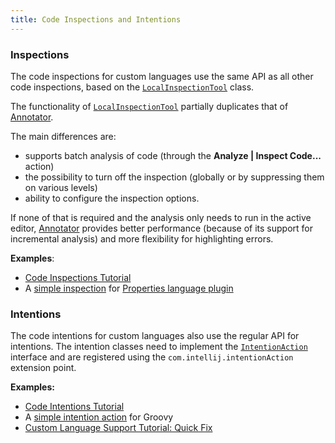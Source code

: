```yaml
---
title: Code Inspections and Intentions
---
```

<!-- Copyright 2000-2020 JetBrains s.r.o. and other contributors. Use of this source code is governed by the Apache 2.0 license that can be found in the LICENSE file. -->

### Inspections

The code inspections for custom languages use the same API as all other code inspections, based on the [`LocalInspectionTool`](upsource:///platform/analysis-api/src/com/intellij/codeInspection/LocalInspectionTool.java) class.

The functionality of [`LocalInspectionTool`](upsource:///platform/analysis-api/src/com/intellij/codeInspection/LocalInspectionTool.java) partially duplicates that of [Annotator](syntax_highlighting_and_error_highlighting.md#annotator).

The main differences are:
- supports batch analysis of code (through the **Analyze \| Inspect Code...** action)
- the possibility to turn off the inspection (globally or by suppressing them on various levels)
- ability to configure the inspection options.

If none of that is required and the analysis only needs to run in the active editor, [Annotator](syntax_highlighting_and_error_highlighting.md#annotator) provides better performance (because of its support for incremental analysis) and more flexibility for highlighting errors.

**Examples**:
- [Code Inspections Tutorial](/tutorials/code_inspections.md)
- A [simple inspection](upsource:///plugins/properties/properties-psi-impl/src/com/intellij/codeInspection/TrailingSpacesInPropertyInspection.java) for [Properties language plugin](upsource:///plugins/properties/)


### Intentions

The code intentions for custom languages also use the regular API for intentions.
The intention classes need to implement the [`IntentionAction`](upsource:///platform/analysis-api/src/com/intellij/codeInsight/intention/IntentionAction.java) interface and are registered using the `com.intellij.intentionAction` extension point.

**Examples:**
- [Code Intentions Tutorial](/tutorials/code_intentions.md)
- A [simple intention action](upsource:///plugins/groovy/src/org/jetbrains/plugins/groovy/intentions/control/SplitIfIntention.java) for Groovy
- [Custom Language Support Tutorial: Quick Fix](/tutorials/custom_language_support/quick_fix.md)
